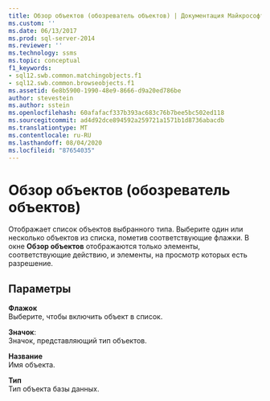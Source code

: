 ```yaml
---
title: Обзор объектов (обозреватель объектов) | Документация Майкрософт
ms.custom: ''
ms.date: 06/13/2017
ms.prod: sql-server-2014
ms.reviewer: ''
ms.technology: ssms
ms.topic: conceptual
f1_keywords:
- sql12.swb.common.matchingobjects.f1
- sql12.swb.common.browseobjects.f1
ms.assetid: 6e8b5900-1990-48e9-8666-d9a20ed786be
author: stevestein
ms.author: sstein
ms.openlocfilehash: 60afafacf337b393ac683c76b7bee5bc502ed118
ms.sourcegitcommit: ad4d92dce894592a259721a1571b1d8736abacdb
ms.translationtype: MT
ms.contentlocale: ru-RU
ms.lasthandoff: 08/04/2020
ms.locfileid: "87654035"
---
```

# <a name="browse-for-objects-object-explorer"></a>Обзор объектов (обозреватель объектов)
  Отображает список объектов выбранного типа. Выберите один или несколько объектов из списка, пометив соответствующие флажки. В окне **Обзор объектов** отображаются только элементы, соответствующие действию, и элементы, на просмотр которых есть разрешение.  
  
## <a name="options"></a>Параметры  
 **Флажок**  
 Выберите, чтобы включить объект в список.  
  
 **Значок**:  
 Значок, представляющий тип объектов.  
  
 **Название**  
 Имя объекта.  
  
 **Тип**  
 Тип объекта базы данных.  
  
  
